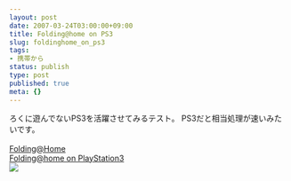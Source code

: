 ```yaml
---
layout: post
date: 2007-03-24T03:00:00+09:00
title: Folding@home on PS3
slug: foldinghome_on_ps3
tags:
- 携帯から
status: publish
type: post
published: true
meta: {}
---
```

<div class="caption">ろくに遊んでないPS3を活躍させてみるテスト。
PS3だと相当処理が速いみたいです。
<br>
<br>
<a href="http://folding.stanford.edu/japanese/">Folding@Home
</a>
<br>
<a href="http://www.scei.co.jp/folding/jp/">Folding@home on PlayStation3
</a>
</div>
<div class="photo"><img src="http://wo.skr.jp/images/uploads/blog-photo-1174670283.51-0.jpg" /></div>
